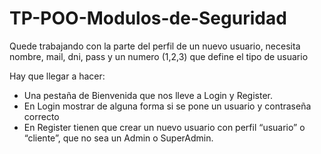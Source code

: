 # TP-POO-Modulos-de-Seguridad

Quede trabajando con la parte del perfil de un nuevo usuario, necesita nombre, mail, dni, pass y un numero (1,2,3) que define el tipo de usuario



Hay que llegar a hacer:

- Una pestaña de Bienvenida que nos lleve a Login y Register.
- En Login mostrar de alguna forma si se pone un usuario y contraseña correcto
- En Register tienen que crear un nuevo usuario con perfil “usuario” o “cliente”, que no sea un Admin o SuperAdmin.
